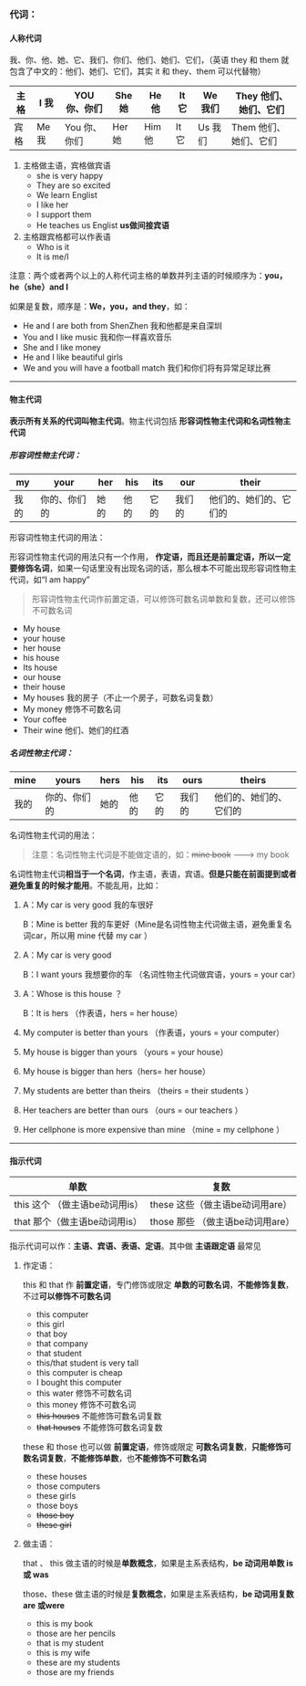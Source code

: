 ### 代词：

#### 人称代词

我、你、他、她、它、我们、你们、他们、她们、它们，（英语 they 和 them 就包含了中文的：他们、她们、它们，其实 it 和 they、them 可以代替物）

| 主格 | I 我  | YOU 你、你们 | She 她 | He 他  | It 它 | We 我们 | They 他们、她们、它们 |
| ---- | ----- | ------------ | ------ | ------ | ----- | ------- | --------------------- |
| 宾格 | Me 我 | You 你、你们 | Her 她 | Him 他 | It 它 | Us 我们 | Them 他们、她们、它们 |

1. 主格做主语，宾格做宾语
   * she is very happy
   * They are so excited 
   * We learn Englist
   * I like her
   * I support them 
   * He teaches us Englist  **us做间接宾语**
2. 主格跟宾格都可以作表语
   * Who is it	
   * It is me/I 

注意：两个或者两个以上的人称代词主格的单数并列主语的时候顺序为：**you，he（she）and I**

如果是复数，顺序是：**We，you，and they**，如：	

* He and I are both from ShenZhen 我和他都是来自深圳
* You and I like music  我和你一样喜欢音乐
* She and I like money 
* He and I like beautiful girls 
* We and you will have a football match 我们和你们将有异常足球比赛

------



#### 物主代词

**表示所有关系的代词叫物主代词**。物主代词包括 **形容词性物主代词和名词性物主代词**

##### 形容词性物主代词：

| my   | your         | her  | his  | its  | our    | their                  |
| ---- | ------------ | ---- | ---- | ---- | ------ | ---------------------- |
| 我的 | 你的、你们的 | 她的 | 他的 | 它的 | 我们的 | 他们的、她们的、它们的 |

形容词性物主代词的用法：

形容词性物主代词的用法只有一个作用， **作定语，而且还是前置定语，**所以一定要**修饰名词**，如果一句话里没有出现名词的话，那么根本不可能出现形容词性物主代词，如“I am happy”

> 形容词性物主代词作前置定语，可以修饰可数名词单数和复数，还可以修饰不可数名词

* My house
* your house
* her house
* his house
* Its house
* our house
* their house
* My houses 我的房子（不止一个房子，可数名词复数）
* My money 修饰不可数名词
* Your coffee
* Their wine 他们、她们的红酒

##### 名词性物主代词：

| mine | yours        | hers | his  | its  | ours   | theirs                 |
| ---- | ------------ | ---- | ---- | ---- | ------ | ---------------------- |
| 我的 | 你的、你们的 | 她的 | 他的 | 它的 | 我们的 | 他们的、她们的、它们的 |

名词性物主代词的用法：

> 注意：名词性物主代词是不能做定语的，如：~~mine book~~ ---> my book

名词性物主代词**相当于一个名词**，作主语，表语，宾语。**但是只能在前面提到或者避免重复的时候才能用**。不能乱用，比如：

1. A：My car is very good 我的车很好

   B：Mine is better 我的车更好（Mine是名词性物主代词做主语，避免重复名词car，所以用 mine 代替 my car ）

2. A：My car is very good 

   B：I want yours 我想要你的车 （名词性物主代词做宾语，yours = your car）

3. A：Whose is this house ？

   B：It is hers （作表语，hers = her house）

4. My computer is better than yours （作表语，yours = your computer）

5. My house is bigger than yours （yours = your house）

6. My house is bigger than hers（hers= her house）

7. My students are better than theirs （theirs = their students ）

8. Her teachers are better than ours （ours = our teachers ）

9. Her cellphone is more expensive than mine （mine = my cellphone ）

------



#### 指示代词

| 单数                           | 复数                             |
| ------------------------------ | -------------------------------- |
| this 这个 （做主语be动词用is） | these 这些（做主语be动词用are）  |
| that 那个（做主语be动词用is）  | those 那些 （做主语be动词用are） |

指示代词可以作：**主语、宾语、表语、定语**。其中做 **主语跟定语** 最常见

1. 作定语：

   this 和 that 作 **前置定语**，专门修饰或限定 **单数的可数名词**，**不能修饰复数**，不过**可以修饰不可数名词**

   * this computer
   * this girl
   * that boy
   * that company
   * that student
   * this/that student is very tall
   * this computer is cheap
   * I bought this computer 
   * this water 修饰不可数名词
   * this money  修饰不可数名词
   * ~~this houses~~ 不能修饰可数名词复数
   * ~~that houses~~ 不能修饰可数名词复数

   these 和 those 也可以做 **前置定语**，修饰或限定 **可数名词复数**，**只能修饰可数名词复数**，**不能修饰单数**，也**不能修饰不可数名词**

   * these houses 
   * those computers
   * these girls
   * those boys
   * ~~those boy~~
   * ~~these girl~~

2. 做主语：

   that 、 this 做主语的时候是**单数概念**，如果是主系表结构，**be 动词用单数 is 或 was**

   those、these 做主语的时候是**复数概念**，如果是主系表结构，**be 动词用复数 are 或were**

   * this is my book
   * those are her pencils
   * that is my student
   * this is my wife
   * these are my students
   * those are my friends